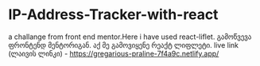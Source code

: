 # IP-Address-Tracker-with-react

a challange from front end mentor.Here i have used  react-liflet.
გამოწვევა ფრონტენდ მენტორიგან. აქ მე გამოვიყენე რეაქტ ლიფლეტი. 
live link (ლაივის ლინკი) - https://gregarious-praline-7f4a9c.netlify.app/
